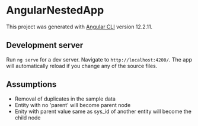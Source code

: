 # AngularNestedApp

This project was generated with [Angular CLI](https://github.com/angular/angular-cli) version 12.2.11.

## Development server

Run `ng serve` for a dev server. Navigate to `http://localhost:4200/`. The app will automatically reload if you change any of the source files.

## Assumptions

-   Removal of duplicates in the sample data
-   Entity with no 'parent' will become parent node
-   Enity with parent value same as sys_id of another entity will become the child node

